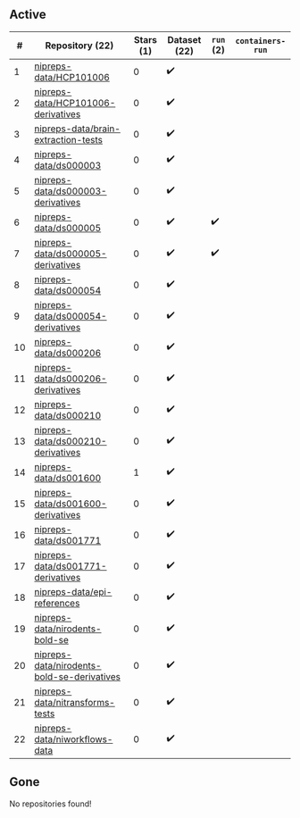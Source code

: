 ## Active
| # | Repository (22) | Stars (1) | Dataset (22) | `run` (2) | `containers-run` |
| --- | --- | --- | --- | --- | --- |
| 1 | [nipreps-data/HCP101006](https://github.com/nipreps-data/HCP101006) | 0 | :heavy_check_mark: |  |  |
| 2 | [nipreps-data/HCP101006-derivatives](https://github.com/nipreps-data/HCP101006-derivatives) | 0 | :heavy_check_mark: |  |  |
| 3 | [nipreps-data/brain-extraction-tests](https://github.com/nipreps-data/brain-extraction-tests) | 0 | :heavy_check_mark: |  |  |
| 4 | [nipreps-data/ds000003](https://github.com/nipreps-data/ds000003) | 0 | :heavy_check_mark: |  |  |
| 5 | [nipreps-data/ds000003-derivatives](https://github.com/nipreps-data/ds000003-derivatives) | 0 | :heavy_check_mark: |  |  |
| 6 | [nipreps-data/ds000005](https://github.com/nipreps-data/ds000005) | 0 | :heavy_check_mark: | :heavy_check_mark: |  |
| 7 | [nipreps-data/ds000005-derivatives](https://github.com/nipreps-data/ds000005-derivatives) | 0 | :heavy_check_mark: | :heavy_check_mark: |  |
| 8 | [nipreps-data/ds000054](https://github.com/nipreps-data/ds000054) | 0 | :heavy_check_mark: |  |  |
| 9 | [nipreps-data/ds000054-derivatives](https://github.com/nipreps-data/ds000054-derivatives) | 0 | :heavy_check_mark: |  |  |
| 10 | [nipreps-data/ds000206](https://github.com/nipreps-data/ds000206) | 0 | :heavy_check_mark: |  |  |
| 11 | [nipreps-data/ds000206-derivatives](https://github.com/nipreps-data/ds000206-derivatives) | 0 | :heavy_check_mark: |  |  |
| 12 | [nipreps-data/ds000210](https://github.com/nipreps-data/ds000210) | 0 | :heavy_check_mark: |  |  |
| 13 | [nipreps-data/ds000210-derivatives](https://github.com/nipreps-data/ds000210-derivatives) | 0 | :heavy_check_mark: |  |  |
| 14 | [nipreps-data/ds001600](https://github.com/nipreps-data/ds001600) | 1 | :heavy_check_mark: |  |  |
| 15 | [nipreps-data/ds001600-derivatives](https://github.com/nipreps-data/ds001600-derivatives) | 0 | :heavy_check_mark: |  |  |
| 16 | [nipreps-data/ds001771](https://github.com/nipreps-data/ds001771) | 0 | :heavy_check_mark: |  |  |
| 17 | [nipreps-data/ds001771-derivatives](https://github.com/nipreps-data/ds001771-derivatives) | 0 | :heavy_check_mark: |  |  |
| 18 | [nipreps-data/epi-references](https://github.com/nipreps-data/epi-references) | 0 | :heavy_check_mark: |  |  |
| 19 | [nipreps-data/nirodents-bold-se](https://github.com/nipreps-data/nirodents-bold-se) | 0 | :heavy_check_mark: |  |  |
| 20 | [nipreps-data/nirodents-bold-se-derivatives](https://github.com/nipreps-data/nirodents-bold-se-derivatives) | 0 | :heavy_check_mark: |  |  |
| 21 | [nipreps-data/nitransforms-tests](https://github.com/nipreps-data/nitransforms-tests) | 0 | :heavy_check_mark: |  |  |
| 22 | [nipreps-data/niworkflows-data](https://github.com/nipreps-data/niworkflows-data) | 0 | :heavy_check_mark: |  |  |

## Gone
No repositories found!
